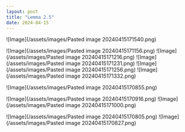 ```yaml
---
layout: post
title: "Lemma 2.5"
date: 2024-04-15
---
```

<style>
.math-container {
    max-width: 100%; /* Set a maximum width to prevent it from expanding the page */
    overflow-x: auto; /* Enable horizontal scrolling */
    white-space: nowrap; /* Prevent the text from wrapping */
}
</style>
![Image](/assets/images/Pasted image 20240415171540.png)

![Image](/assets/images/Pasted image 20240415171156.png)
![Image](/assets/images/Pasted image 20240415171216.png)
![Image](/assets/images/Pasted image 20240415171231.png)
![Image](/assets/images/Pasted image 20240415171256.png)
![Image](/assets/images/Pasted image 20240415171332.png)




![Image](/assets/images/Pasted image 20240415170855.png)

![Image](/assets/images/Pasted image 20240415170916.png)
![Image](/assets/images/Pasted image 20240415171000.png)

![Image](/assets/images/Pasted image 20240415170805.png)
![Image](/assets/images/Pasted image 20240415170827.png)

